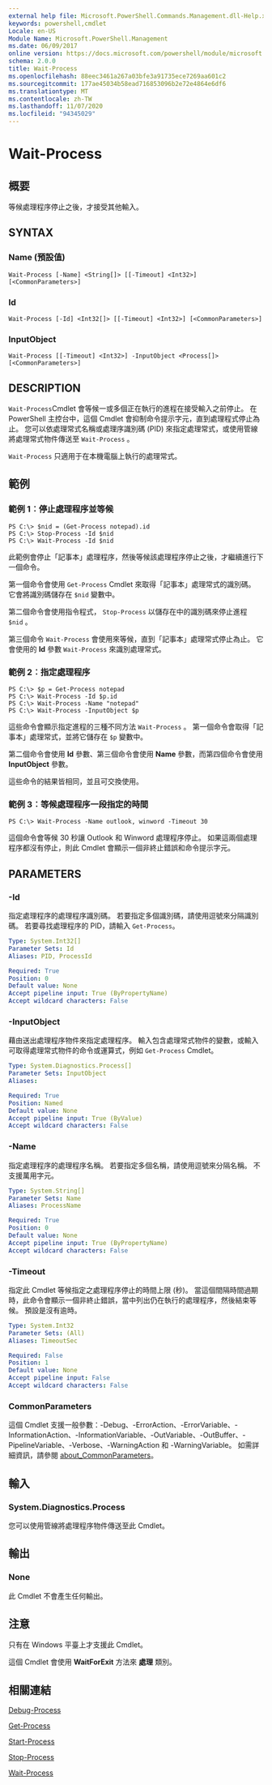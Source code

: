 ```yaml
---
external help file: Microsoft.PowerShell.Commands.Management.dll-Help.xml
keywords: powershell,cmdlet
Locale: en-US
Module Name: Microsoft.PowerShell.Management
ms.date: 06/09/2017
online version: https://docs.microsoft.com/powershell/module/microsoft.powershell.management/wait-process?view=powershell-6&WT.mc_id=ps-gethelp
schema: 2.0.0
title: Wait-Process
ms.openlocfilehash: 88eec3461a267a03bfe3a91735ece7269aa601c2
ms.sourcegitcommit: 177ae45034b58ead716853096b2e72e4864e6df6
ms.translationtype: MT
ms.contentlocale: zh-TW
ms.lasthandoff: 11/07/2020
ms.locfileid: "94345029"
---
```

# Wait-Process

## 概要
等候處理程序停止之後，才接受其他輸入。

## SYNTAX

### Name (預設值)

```
Wait-Process [-Name] <String[]> [[-Timeout] <Int32>] [<CommonParameters>]
```

### Id

```
Wait-Process [-Id] <Int32[]> [[-Timeout] <Int32>] [<CommonParameters>]
```

### InputObject

```
Wait-Process [[-Timeout] <Int32>] -InputObject <Process[]> [<CommonParameters>]
```

## DESCRIPTION

`Wait-Process`Cmdlet 會等候一或多個正在執行的進程在接受輸入之前停止。 在 PowerShell 主控台中，這個 Cmdlet 會抑制命令提示字元，直到處理程式停止為止。 您可以依處理常式名稱或處理序識別碼 (PID) 來指定處理常式，或使用管線將處理常式物件傳送至 `Wait-Process` 。

`Wait-Process` 只適用于在本機電腦上執行的處理常式。

## 範例

### 範例 1︰停止處理程序並等候

```
PS C:\> $nid = (Get-Process notepad).id
PS C:\> Stop-Process -Id $nid
PS C:\> Wait-Process -Id $nid
```

此範例會停止「記事本」處理程序，然後等候該處理程序停止之後，才繼續進行下一個命令。

第一個命令會使用 `Get-Process` Cmdlet 來取得「記事本」處理常式的識別碼。 它會將識別碼儲存在 `$nid` 變數中。

第二個命令會使用指令程式， `Stop-Process` 以儲存在中的識別碼來停止進程 `$nid` 。

第三個命令 `Wait-Process` 會使用來等候，直到「記事本」處理常式停止為止。 它會使用的 **Id** 參數 `Wait-Process` 來識別處理常式。

### 範例 2︰指定處理程序

```
PS C:\> $p = Get-Process notepad
PS C:\> Wait-Process -Id $p.id
PS C:\> Wait-Process -Name "notepad"
PS C:\> Wait-Process -InputObject $p
```

這些命令會顯示指定進程的三種不同方法 `Wait-Process` 。 第一個命令會取得「記事本」處理常式，並將它儲存在 `$p` 變數中。

第二個命令會使用 **Id** 參數、第三個命令會使用 **Name** 參數，而第四個命令會使用 **InputObject** 參數。

這些命令的結果皆相同，並且可交換使用。

### 範例 3︰等候處理程序一段指定的時間

```
PS C:\> Wait-Process -Name outlook, winword -Timeout 30
```

這個命令會等候 30 秒讓 Outlook 和 Winword 處理程序停止。 如果這兩個處理程序都沒有停止，則此 Cmdlet 會顯示一個非終止錯誤和命令提示字元。

## PARAMETERS

### -Id

指定處理程序的處理程序識別碼。 若要指定多個識別碼，請使用逗號來分隔識別碼。
若要尋找處理程序的 PID，請輸入 `Get-Process`。

```yaml
Type: System.Int32[]
Parameter Sets: Id
Aliases: PID, ProcessId

Required: True
Position: 0
Default value: None
Accept pipeline input: True (ByPropertyName)
Accept wildcard characters: False
```

### -InputObject

藉由送出處理程序物件來指定處理程序。 輸入包含處理常式物件的變數，或輸入可取得處理常式物件的命令或運算式，例如 `Get-Process` Cmdlet。

```yaml
Type: System.Diagnostics.Process[]
Parameter Sets: InputObject
Aliases:

Required: True
Position: Named
Default value: None
Accept pipeline input: True (ByValue)
Accept wildcard characters: False
```

### -Name

指定處理程序的處理程序名稱。 若要指定多個名稱，請使用逗號來分隔名稱。 不支援萬用字元。

```yaml
Type: System.String[]
Parameter Sets: Name
Aliases: ProcessName

Required: True
Position: 0
Default value: None
Accept pipeline input: True (ByPropertyName)
Accept wildcard characters: False
```

### -Timeout

指定此 Cmdlet 等候指定之處理程序停止的時間上限 (秒)。
當這個間隔時間過期時，此命令會顯示一個非終止錯誤，當中列出仍在執行的處理程序，然後結束等候。 預設是沒有逾時。

```yaml
Type: System.Int32
Parameter Sets: (All)
Aliases: TimeoutSec

Required: False
Position: 1
Default value: None
Accept pipeline input: False
Accept wildcard characters: False
```

### CommonParameters

這個 Cmdlet 支援一般參數：-Debug、-ErrorAction、-ErrorVariable、-InformationAction、-InformationVariable、-OutVariable、-OutBuffer、-PipelineVariable、-Verbose、-WarningAction 和 -WarningVariable。 如需詳細資訊，請參閱 [about_CommonParameters](https://go.microsoft.com/fwlink/?LinkID=113216)。

## 輸入

### System.Diagnostics.Process

您可以使用管線將處理程序物件傳送至此 Cmdlet。

## 輸出

### None

此 Cmdlet 不會產生任何輸出。

## 注意

只有在 Windows 平臺上才支援此 Cmdlet。

這個 Cmdlet 會使用 **WaitForExit** 方法來 **處理** 類別。

## 相關連結

[Debug-Process](Debug-Process.md)

[Get-Process](Get-Process.md)

[Start-Process](Start-Process.md)

[Stop-Process](Stop-Process.md)

[Wait-Process](Wait-Process.md)
